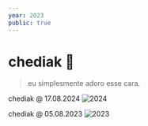 ```yaml
---
year: 2023
public: true
---
```


# chediak 🤠

> eu simplesmente adoro esse cara.

chediak @ 17.08.2024
![2024](./2024.jpg)

chediak @ 05.08.2023
![2023](./2023.jpg)
